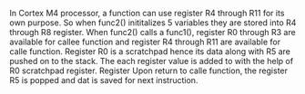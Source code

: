 In Cortex M4 processor, a function can use register R4 through R11 for its own purpose. So when func2() inititalizes 5 variables they are stored into R4 through R8 register. 
When func2() calls a func1(), register R0 through R3 are available for callee function and register R4 through R11 are available for calle function. 
Register R0 is a scratchpad hence its data along with R5 are pushed on to the stack. The each register value is added to with the help of R0 scratchpad register. 
Register Upon return to calle function, the register R5 is popped and dat is saved for next instruction.
